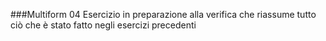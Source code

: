 ###Multiform 04
Esercizio in preparazione alla verifica che riassume tutto ciò che è stato fatto negli esercizi precedenti